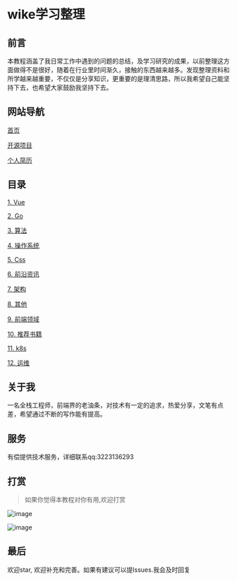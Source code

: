 
# wike学习整理

## 前言

本教程涵盖了我日常工作中遇到的问题的总结，及学习研究的成果，以前整理这方面做得不是很好，随着在行业里时间渐久，接触的东西越来越多。发现整理资料和所学越来越重要，不仅仅是分享知识，更重要的是理清思路，所以我希望自己能坚持下去，也希望大家鼓励我坚持下去。

## 网站导航

[首页](https://wike2019.github.io/wike-blog/)

[开源项目](https://github.com/wike2019/)

[个人简历](http://resume.ng2-oa.com/)

## 目录


[1.  Vue](https://wike2019.github.io/wike-blog/Vue)

[2.  Go](https://wike2019.github.io/wike-blog/Go)

[3.  算法](https://wike2019.github.io/wike-blog/算法)

[4.  操作系统](https://wike2019.github.io/wike-blog/操作系统)

[5.  Css](https://wike2019.github.io/wike-blog/Css)

[6.  前沿资讯](https://wike2019.github.io/wike-blog/前沿资讯)

[7.  架构](https://wike2019.github.io/wike-blog/架构)

[8.  其他](https://wike2019.github.io/wike-blog/其他)

[9.  前端领域](https://wike2019.github.io/wike-blog/前端领域)

[10. 推荐书籍](https://wike2019.github.io/wike-blog/推荐书籍)

[11. k8s](https://wike2019.github.io/wike-blog/k8s)

[12. 运维](https://wike2019.github.io/wike-blog/运维)
## 关于我

一名全栈工程师，前端界的老油条，对技术有一定的追求，热爱分享，文笔有点差，希望通过不断的写作能有提高。

## 服务

有偿提供技术服务，详细联系qq:3223136293

## 打赏


>  如果你觉得本教程对你有用,欢迎打赏

![image](https://csdn.52wike.com/2020-10-19/248df22e-58a1-4a74-85cb-a9ca696cb7b2.jpg)


![image](https://csdn.52wike.com/2020-10-19/928d2f28-2b83-4aeb-b6db-61e60b349c8d.png)


## 最后

欢迎star, 欢迎补充和完善。如果有建议可以提Issues.我会及时回复